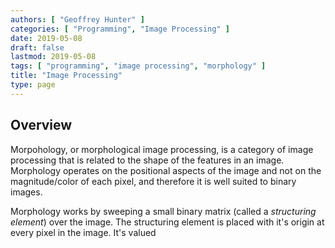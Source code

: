 ```yaml
---
authors: [ "Geoffrey Hunter" ]
categories: [ "Programming", "Image Processing" ]
date: 2019-05-08
draft: false
lastmod: 2019-05-08
tags: [ "programming", "image processing", "morphology" ]
title: "Image Processing"
type: page
---
```


## Overview

Morpohology, or morphological image processing, is a category of image processing that is related to the shape of the features in an image. Morphology operates on the positional aspects of the image and not on the magnitude/color of each pixel, and therefore it is well suited to binary images.

Morphology works by sweeping a small binary matrix (called a _structuring element_) over the image. The structuring element is placed with it's origin at every pixel in the image. It's valued 



